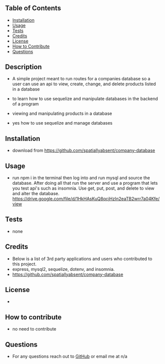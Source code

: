 # <Company-Database>

## Table of Contents
- [Installation](#installation)
- [Usage](#usage)
- [Tests](#tests)
- [Credits](#credits)
- [License](#license)
- [How to Contribute](#how-to-contribute)
- [Questions](#questions)

## Description
- A simple project meant to run routes for a companies database so a user can use an api to view, create, change, and delete products listed in a database

- to learn how to use sequelize and manipulate databases in the backend of a program
- viewing and manipulating products in a database
- yes how to use sequelize and manage databases

## Installation
- download from https://github.com/spatiallyabsent/company-database

## Usage
- run npm i in the terminal then log into and run mysql and source the database. After doing all that run the server and use a program that lets you test api's such as insomnia. Use get, put, post, and delete to view and alter the database. https://drive.google.com/file/d/1HkHAsKuQ8qcjHzIn2eaTB2wrr7a04Kfe/view 

## Tests
- none

## Credits
- Below is a list of 3rd party applications and users who contributed to this project.
- express, mysql2, sequelize, dotenv, and insomnia.
- https://github.com/spatiallyabsent/company-database

## License
- 

## How to contribute
- no need to contribute

## Questions
- For any questions reach out to [GitHub](https://github.com/SpatiallyAbsent) or email me at n/a
